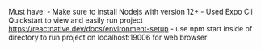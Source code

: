 Must have:
    - Make sure to install Nodejs with version 12+
    - Used Expo Cli Quickstart to view and easily run project https://reactnative.dev/docs/environment-setup
    - use npm start inside of directory to run project on localhost:19006 for web browser

    